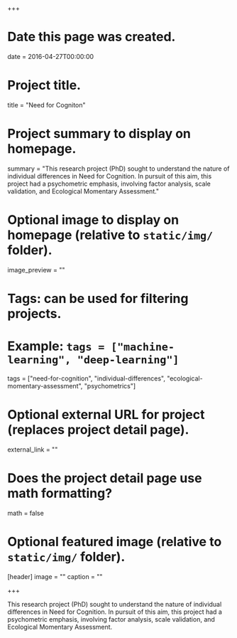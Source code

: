 +++
# Date this page was created.
date = 2016-04-27T00:00:00

# Project title.
title = "Need for Cogniton"

# Project summary to display on homepage.
summary = "This research project (PhD) sought to understand the nature of individual differences in Need for Cognition. In pursuit of this aim, this project had a psychometric emphasis, involving factor analysis, scale validation, and Ecological Momentary Assessment."

# Optional image to display on homepage (relative to `static/img/` folder).
image_preview = ""

# Tags: can be used for filtering projects.
# Example: `tags = ["machine-learning", "deep-learning"]`
tags = ["need-for-cognition", "individual-differences", "ecological-momentary-assessment", "psychometrics"]

# Optional external URL for project (replaces project detail page).
external_link = ""

# Does the project detail page use math formatting?
math = false

# Optional featured image (relative to `static/img/` folder).
[header]
image = ""
caption = ""

+++

This research project (PhD) sought to understand the nature of individual differences in Need for Cognition. In pursuit of this aim, this project had a psychometric emphasis, involving factor analysis, scale validation, and Ecological Momentary Assessment.
